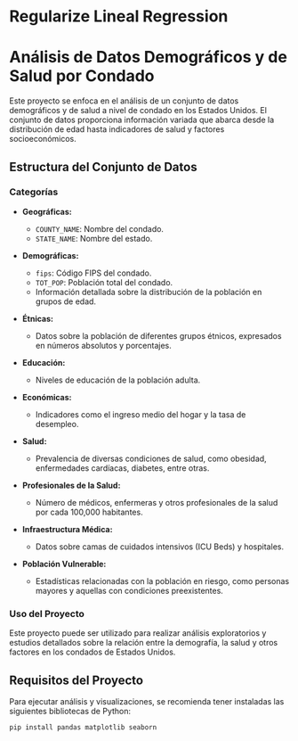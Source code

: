 # Regularize Lineal Regression

# Análisis de Datos Demográficos y de Salud por Condado

Este proyecto se enfoca en el análisis de un conjunto de datos demográficos y de salud a nivel de condado en los Estados Unidos. El conjunto de datos proporciona información variada que abarca desde la distribución de edad hasta indicadores de salud y factores socioeconómicos.

## Estructura del Conjunto de Datos

### Categorías

- **Geográficas:**
  - `COUNTY_NAME`: Nombre del condado.
  - `STATE_NAME`: Nombre del estado.
  
- **Demográficas:**
  - `fips`: Código FIPS del condado.
  - `TOT_POP`: Población total del condado.
  - Información detallada sobre la distribución de la población en grupos de edad.

- **Étnicas:**
  - Datos sobre la población de diferentes grupos étnicos, expresados en números absolutos y porcentajes.

- **Educación:**
  - Niveles de educación de la población adulta.

- **Económicas:**
  - Indicadores como el ingreso medio del hogar y la tasa de desempleo.

- **Salud:**
  - Prevalencia de diversas condiciones de salud, como obesidad, enfermedades cardíacas, diabetes, entre otras.

- **Profesionales de la Salud:**
  - Número de médicos, enfermeras y otros profesionales de la salud por cada 100,000 habitantes.

- **Infraestructura Médica:**
  - Datos sobre camas de cuidados intensivos (ICU Beds) y hospitales.

- **Población Vulnerable:**
  - Estadísticas relacionadas con la población en riesgo, como personas mayores y aquellas con condiciones preexistentes.

### Uso del Proyecto

Este proyecto puede ser utilizado para realizar análisis exploratorios y estudios detallados sobre la relación entre la demografía, la salud y otros factores en los condados de Estados Unidos.

## Requisitos del Proyecto

Para ejecutar análisis y visualizaciones, se recomienda tener instaladas las siguientes bibliotecas de Python:

```bash
pip install pandas matplotlib seaborn
